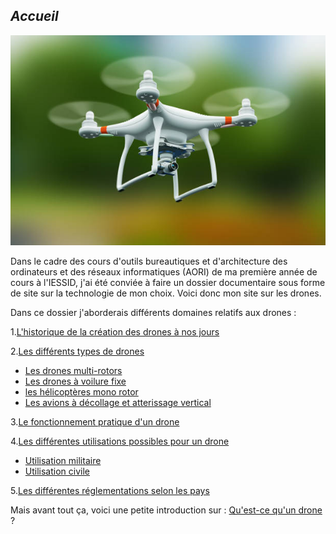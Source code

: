 ## ***Accueil***


![imagelibrededroit](images/istockphoto-911190112-612x612.jpg "image libre de droit")


Dans le cadre des cours d'outils bureautiques et d'architecture des ordinateurs et des réseaux informatiques (AORI) de ma première année de cours à l'IESSID, j'ai été conviée à faire un dossier documentaire sous forme de site sur la technologie de mon choix. Voici donc mon site sur les drones.

Dans ce dossier j'aborderais différents domaines relatifs aux drones :


1.[L'historique de la création des drones à nos jours](historique.md)  


2.[Les différents types de drones](cm.md)  

* [Les drones multi-rotors](multir.md)   
 * [Les drones à voilure fixe](voilfix.md)  
 * [les hélicoptères mono rotor](hmr.md)  
 * [Les avions à décollage et atterissage vertical](adav.md)  
 

3.[Le fonctionnement pratique d'un drone](fonct.md)  


4.[Les différentes utilisations possibles pour un drone](uti.md)   

* [Utilisation militaire](um.md)
* [Utilisation civile](uc.md)

5.[Les différentes réglementations selon les pays](regle.md)


Mais avant tout ça, voici une petite introduction sur : [Qu'est-ce qu'un drone](intro.md) ?
